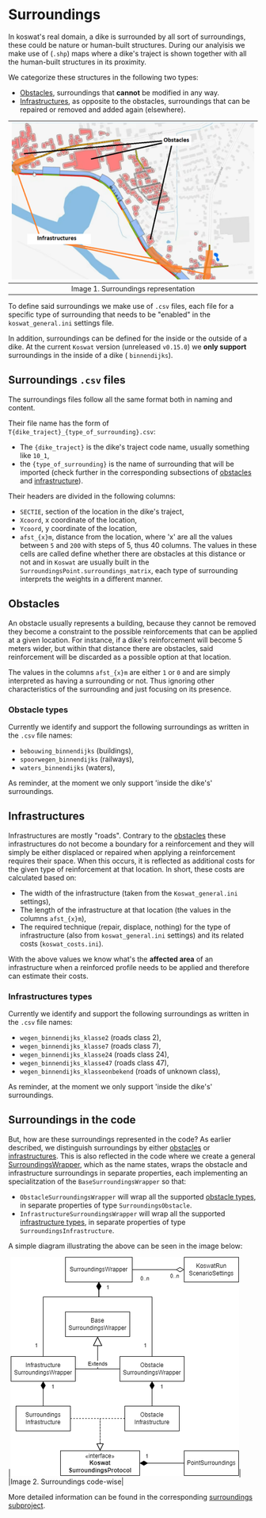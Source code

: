 # Surroundings

In koswat's real domain, a dike is surrounded by all sort of surroundings, these could be nature or human-built structures. During our analyisis we make use of (`.shp`) maps where a dike's traject is shown together with all the human-built structures in its proximity. 

We categorize these structures in the following two types:

- [Obstacles](#obstacles), surroundings that __cannot__ be modified in any way.
- [Infrastructures](#infrastructures), as opposite to the obstacles, surroundings that can be repaired or removed and added again (elsewhere).


|![Koswat dike surroundings representation](./imgs/dike_traject_with_surroundings.png)|
|:--:|
|Image 1. Surroundings representation|

To define said surroundings we make use of `.csv` files, each file for a specific type of surrounding that needs to be "enabled" in the `koswat_general.ini` settings file.

In addition, surroundings can be defined for the inside or the outside of a dike. At the current `Koswat` version (unreleased `v0.15.0`) we __only support__ surroundings in the inside of a dike ( `binnendijks`).

## Surroundings `.csv` files

The surroundings files follow all the same format both in naming and content. 

Their file name has the form of `T{dike_traject}_{type_of_surrounding}.csv`:
- The `{dike_traject}` is the dike's traject code name, usually something like `10_1`,
- the `{type_of_surrounding}` is the name of surrounding that will be imported (check further in the corresponding subsections of [obstacles](#obstacle-types) and [infrastructure](#infrastructure-types)).

Their headers are divided in the following columns:

- `SECTIE`, section of the location in the dike's traject,
- `Xcoord`, x coordinate of the location,
- `Ycoord`, y coordinate of the location, 
- `afst_{x}m`, distance from the location, where 'x' are all the values between `5` and `200` with steps of 5, thus 40 columns. The values in these cells are called define whether there are obstacles at this distance or not and in `Koswat` are usually built in the `SurroundingsPoint.surroundings_matrix`, each type of surrounding interprets the weights in a different manner.


## Obstacles

An obstacle usually represents a building, because they cannot be removed they become a constraint to the possible reinforcements that can be applied at a given location. For instance, if a dike's reinforcement will become 5 meters wider, but within that distance there are obstacles, said reinforcement will be discarded as a possible option at that location.

The values in the columns `afst_{x}m` are either `1` or `0` and are simply interpreted as having a surrounding or not. Thus ignoring other characteristics of the surrounding and just focusing on its presence.

### Obstacle types

Currently we identify and support the following surroundings as written in the `.csv` file names:

- `bebouwing_binnendijks` (buildings), 
- `spoorwegen_binnendijks` (railways),
- `waters_binnendijks` (waters),

As reminder, at the moment we only support 'inside the dike's' surroundings.


## Infrastructures

Infrastructures are mostly "roads". Contrary to the [obstacles](#obstacles) these infrastructures do not become a boundary for a reinforcement and they will simply be either displaced or repaired when applying a reinforcement requires their space. When this occurs, it is reflected as additional costs for the given type of reinforcement at that location. In short, these costs are calculated based on:

- The width of the infrastructure (taken from the `Koswat_general.ini` settings),
- The length of the infrastructure at that location (the values in the columns `afst_{x}m`),
- The required technique (repair, displace, nothing) for the type of infrastructure (also from `koswat_general.ini` settings) and its related costs (`koswat_costs.ini`).

With the above values we know what's the __affected area__ of an infrastructure when a reinforced profile needs to be applied and therefore can estimate their costs.

### Infrastructures types

Currently we identify and support the following surroundings as written in the `.csv` file names:

- `wegen_binnendijks_klasse2` (roads class 2),
- `wegen_binnendijks_klasse7` (roads class 7),
- `wegen_binnendijks_klasse24` (roads class 24),
- `wegen_binnendijks_klasse47` (roads class 47),
- `wegen_binnendijks_klasseonbekend` (roads of unknown class),

As reminder, at the moment we only support 'inside the dike's' surroundings.

## Surroundings in the code

But, how are these surroundings represented in the code? As earlier described, we distinguish surroundings by either [obstacles](#obstacles) or [infrastructures](#infrastructures). This is also reflected in the code where we create a general [SurroundingsWrapper](./koswat_docstrings/dike/surroundings.md), which as the name states, wraps the obstacle and infrastructure surroundings in separate properties, each implementing an specialitzation of the `BaseSurroundingsWrapper` so that: 

- `ObstacleSurroundingsWrapper` will wrap all the supported [obstacle types](#obstacle-types), in separate properties of type `SurroundingsObstacle`.
- `InfrastructureSurroundingsWrapper` will wrap all the supported [infrastructure types](#infrastructures-types), in separate properties of type `SurroundingsInfrastructure`.

A simple diagram illustrating the above can be seen in the image below:

|![Koswat surroundings in the code](./imgs/surroundings_diagram.drawio.png)|
|Image 2. Surroundings code-wise|


More detailed information can be found in the corresponding [surroundings subproject](https://github.com/Deltares/Koswat/blob/86630ecc065aaa06890ac63a22b00f780fc98b3c/koswat/dike/surroundings).
